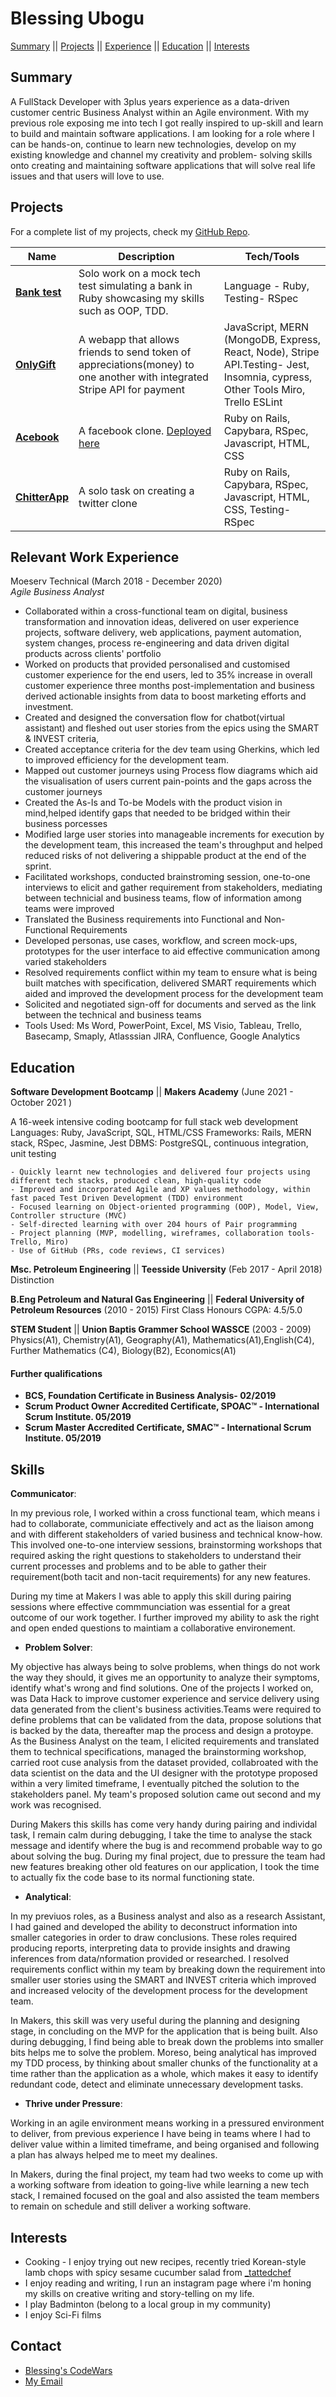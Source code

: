 # Blessing Ubogu

[Summary](#summary) || [Projects](#projects) || [Experience](#experience) || [Education](#education) || [Interests](#interests)

## Summary
A FullStack Developer with 3plus years experience as a data-driven customer centric Business Analyst within an Agile environment. With my previous role exposing me into tech I got really inspired to up-skill and learn to build and maintain software applications. I am looking for a role where I can be hands-on, continue to learn new technologies, develop on my existing knowledge and channel my creativity and problem- solving skills onto creating and maintaining software applications that will solve real life issues and that users will love to use.

## Projects
For a complete list of my projects, check my <a href= "https://github.com/BlessingUb?tab=repositories">GitHub Repo</a>.

| Name                         | Description       | Tech/Tools        | 
| ---------------------------- | ----------------- | ----------------- |
| **[Bank test](https://github.com/BlessingUb/bank-tech-test)** | Solo work on a mock tech test simulating a bank in Ruby showcasing my skills such as OOP, TDD.  | Language - Ruby, Testing- RSpec|
| **[OnlyGift](https://github.com/BlessingUb/Onlygifts)**  | A webapp that allows friends to send token of appreciations(money) to one another with integrated Stripe API for payment| JavaScript, MERN (MongoDB, Express, React, Node), Stripe API.Testing- Jest, Insomnia, cypress, Other Tools Miro, Trello ESLint |
| **[Acebook](https://github.com/BlessingUb/Acebook)**  | A facebook clone. [Deployed here](https://young-plains-56373.herokuapp.com/)| Ruby on Rails, Capybara, RSpec, Javascript, HTML, CSS |
| **[ChitterApp](https://github.com/BlessingUb/chitter)** | A solo task on creating a twitter clone | Ruby on Rails, Capybara, RSpec, Javascript, HTML, CSS, Testing- RSpec|



## Relevant Work Experience

Moeserv Technical (March 2018 - December 2020)   
_Agile Business Analyst_
  - Collaborated within a cross-functional team on digital, business transformation and innovation ideas, delivered on user experience projects, software delivery, web applications, payment automation, system changes, process re-engineering and data driven digital products across clients' portfolio
  - Worked on products  that provided personalised and customised customer experience for the end users, led to 35% increase in overall customer experience three months post-implementation and business derived actionable insights from data to boost marketing efforts and investment.
  - Created and designed the conversation flow for chatbot(virtual assistant) and fleshed out user stories from the epics using the SMART & INVEST criteria,
  - Created acceptance criteria for the dev team using Gherkins, which led to improved efficiency for the development team.
  - Mapped out customer journeys using Process flow diagrams which aid the visualisation of users current pain-points and the gaps across the customer journeys
  - Created the As-Is and To-be Models with the product vision in mind,helped identify gaps that needed to be bridged within their business porcesses 
  - Modified large user stories into manageable increments for execution by the development team, this increased the team's throughput and helped reduced risks of not delivering a shippable product at the end of the sprint.
  - Facilitated workshops, conducted brainstroming session, one-to-one interviews to elicit and gather requirement from stakeholders, mediating between technicial and business teams, flow of information among teams were improved
  - Translated the Business requirements into Functional and Non-Functional Requirements
  - Developed personas, use cases, workflow, and screen mock-ups, prototypes for the user interface to aid effective communication among varied stakeholders
  - Resolved requirements conflict within my team to ensure what is being built matches with specification, delivered SMART requirements which aided and improved the development process for the development team
  - Solicited and negotiated sign-off for documents and served as the link between the technical and business teams
  - Tools Used: Ms Word, PowerPoint, Excel, MS Visio, Tableau, Trello, Basecamp, Smaply, Atlasssian JIRA, Confluence, Google Analytics
   

## Education
**Software Development Bootcamp** || **Makers Academy**
(June 2021 - October 2021 )


A 16-week intensive coding bootcamp for full stack web development
  Languages: Ruby, JavaScript, SQL, HTML/CSS
  Frameworks: Rails, MERN stack, RSpec, Jasmine, Jest
  DBMS: PostgreSQL, continuous integration,  unit testing
  
    - Quickly learnt new technologies and delivered four projects using different tech stacks, produced clean, high-quality code
    - Improved and incorporated Agile and XP values methodology, within fast paced Test Driven Development (TDD) environment
    - Focused learning on Object-oriented programming (OOP), Model, View, Controller structure (MVC)
    - Self-directed learning with over 204 hours of Pair programming
    - Project planning (MVP, modelling, wireframes, collaboration tools-Trello, Miro)
    - Use of GitHub (PRs, code reviews, CI services)


**Msc. Petroleum Engineering** || **Teesside University**
(Feb 2017 - April 2018)
Distinction

**B.Eng Petroleum and Natural Gas Engineering** || **Federal University of Petroleum Resources**
(2010 - 2015)
First Class Honours CGPA: 4.5/5.0

**STEM Student** || **Union Baptis Grammer School WASSCE**
(2003 - 2009)
Physics(A1), Chemistry(A1), Geography(A1), Mathematics(A1),English(C4), Further Mathematics (C4), Biology(B2), Economics(A1)

#### Further qualifications
- **BCS, Foundation Certificate in Business Analysis- 02/2019**
- **Scrum Product Owner Accredited Certificate, SPOAC™ - International Scrum Institute. 05/2019**
- **Scrum Master Accredited Certificate, SMAC™ - International Scrum Institute. 05/2019**
 

## Skills
**Communicator**:

In my previous role, I worked within a cross functional team, which means i had to collaborate, communiciate effectively and act as the liaison among and with different stakeholders of varied business and technical know-how. This involved one-to-one interview sessions, brainstorming workshops that required asking the right questions to stakeholders to understand their current processes and problems and to be able to gather their requirement(both tacit and non-tacit requirements) for any new features.

During my time at Makers I was able to apply this skill during pairing sessions where effective commmunciation was essential for a great outcome of our work together. I further improved my ability to ask the right and open ended questions to maintiam a collaborative environement.


- **Problem Solver**: 

My objective has always being to solve problems, when things do not work the way they should, it gives me an opportunity to analyze their symptoms, identify what's wrong and find solutions. One of the projects I worked on, was Data Hack to improve customer experience and service delivery using data generated from the client's business activities.Teams were required to define problems that can be validated from the data, propose solutions that is backed by the data, thereafter map the process and design a protoype. As the Business Analyst on the team, I elicited requirements and translated them to technical specifications, managed the brainstorming workshop, carried root cuse analysis from the dataset provided, collabroated with the data scientist  on the data and the UI designer with the prototype proposed within a very limited timeframe, I eventually pitched the solution to the stakeholders panel. My team's proposed solution came out second and my work was recognised. 

During Makers this skills has come very handy during pairing and individal task, I remain calm during debugging, I take the time to analyse the stack message and identify where the bug is and recommend probable way to go about solving the bug. During my final project, due to pressure the team had new features breaking other old features on our application, I took the time to actually fix the code base to its normal functioning state.

- **Analytical**:

In my previuos roles, as a Business analyst and also as a research Assistant, I had gained and developed the ability to deconstruct information into smaller categories in order to draw conclusions. These roles required producing reports, interpreting data to provide insights and drawing inferences from data/nformation provided or researched. I resolved requirements conflict within my team by breaking down the requirement into smaller user stories using the SMART and INVEST criteria which improved and increased velocity of the development process for the development team.

In Makers, this skill was very useful during the planning and designing stage, in concluding on the MVP for the application that is being built. Also during debugging, I find being able to break down the problems into smaller bits helps me to solve the problem. Moreso, being analytical has improved my TDD process, by thinking about smaller chunks of the functionality at a time rather than the application as a whole, which makes it easy to identify redundant code, detect and eliminate unnecessary development tasks.

- **Thrive under Pressure**:

Working in an agile environment means working in a pressured environment to deliver, from previous experience I have being in teams where I had to deliver value within a limited timeframe, and being organised and following a plan has always helped me to meet my dealines. 

In Makers, during the final project, my team had two weeks to come up with a working software from ideation to going-live while learning a new tech stack, I remained focused on the goal and also assisted the team members to remain on schedule and still deliver a working software. 



## Interests
- Cooking - I enjoy trying out new recipes, recently tried Korean-style lamb chops with spicy sesame cucumber salad from [_tattedchef](https://www.instagram.com/_tattedchef/)
- I enjoy reading and writing, I run an instagram page where i'm honing my skills on creative writing and story-telling on my life.
- I play Badminton (belong to a local group in my community)
- I enjoy Sci-Fi films


## Contact
- [Blessing's CodeWars](https://www.codewars.com/users/BlessingUb)
- [My Email](ubogublessing@yahoo.com) 
